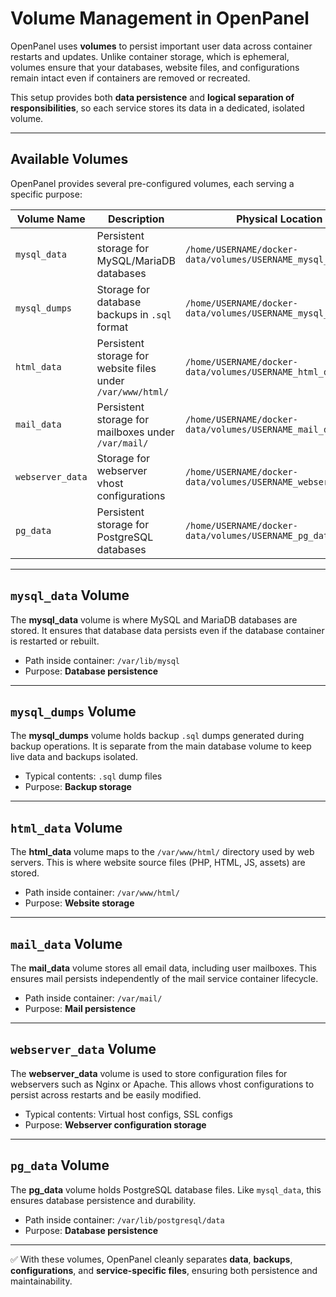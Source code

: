 # Volume Management in OpenPanel

OpenPanel uses **volumes** to persist important user data across container restarts and updates.
Unlike container storage, which is ephemeral, volumes ensure that your databases, website files, and configurations remain intact even if containers are removed or recreated.

This setup provides both **data persistence** and **logical separation of responsibilities**, so each service stores its data in a dedicated, isolated volume.

---

## Available Volumes

OpenPanel provides several pre-configured volumes, each serving a specific purpose:

| Volume Name      | Description                                                 | Physical Location on OS                                             |
| ---------------- | ----------------------------------------------------------- | ------------------------------------------------------------------- |
| `mysql_data`     | Persistent storage for MySQL/MariaDB databases              | `/home/USERNAME/docker-data/volumes/USERNAME_mysql_data/_data/`     |
| `mysql_dumps`    | Storage for database backups in `.sql` format               | `/home/USERNAME/docker-data/volumes/USERNAME_mysql_dumps/_data/`    |
| `html_data`      | Persistent storage for website files under `/var/www/html/` | `/home/USERNAME/docker-data/volumes/USERNAME_html_data/_data/`      |
| `mail_data`      | Persistent storage for mailboxes under `/var/mail/`         | `/home/USERNAME/docker-data/volumes/USERNAME_mail_data/_data/`      |
| `webserver_data` | Storage for webserver vhost configurations                  | `/home/USERNAME/docker-data/volumes/USERNAME_webserver_data/_data/` |
| `pg_data`        | Persistent storage for PostgreSQL databases                 | `/home/USERNAME/docker-data/volumes/USERNAME_pg_data/_data/`        |

---

## `mysql_data` Volume

The **mysql_data** volume is where MySQL and MariaDB databases are stored.
It ensures that database data persists even if the database container is restarted or rebuilt.

* Path inside container: `/var/lib/mysql`
* Purpose: **Database persistence**

---

## `mysql_dumps` Volume

The **mysql_dumps** volume holds backup `.sql` dumps generated during backup operations.
It is separate from the main database volume to keep live data and backups isolated.

* Typical contents: `.sql` dump files
* Purpose: **Backup storage**

---

## `html_data` Volume

The **html_data** volume maps to the `/var/www/html/` directory used by web servers.
This is where website source files (PHP, HTML, JS, assets) are stored.

* Path inside container: `/var/www/html/`
* Purpose: **Website storage**

---

## `mail_data` Volume

The **mail_data** volume stores all email data, including user mailboxes.
This ensures mail persists independently of the mail service container lifecycle.

* Path inside container: `/var/mail/`
* Purpose: **Mail persistence**

---

## `webserver_data` Volume

The **webserver_data** volume is used to store configuration files for webservers such as Nginx or Apache.
This allows vhost configurations to persist across restarts and be easily modified.

* Typical contents: Virtual host configs, SSL configs
* Purpose: **Webserver configuration storage**

---

## `pg_data` Volume

The **pg_data** volume holds PostgreSQL database files.
Like `mysql_data`, this ensures database persistence and durability.

* Path inside container: `/var/lib/postgresql/data`
* Purpose: **Database persistence**

---

✅ With these volumes, OpenPanel cleanly separates **data**, **backups**, **configurations**, and **service-specific files**, ensuring both persistence and maintainability.

